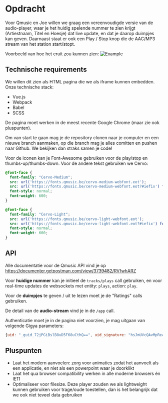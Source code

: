 # Opdracht

Voor Qmusic en Joe willen we graag een vereenvoudigde versie van de audio-player, waar je het huidig spelende nummer te zien krijgt (Artiestnaam, Titel en Hoesje) dat live update, en dat je daarop duimpjes kan geven. Daarnaast staat er ook een Play / Stop knop die de AAC/MP3 stream van het station start/stopt.

Voorbeeld van hoe het eruit zou kunnen zien:
![Example](http://www.defv.be/u/You_make_us_Q_-_Qmusic_2018-07-23_15-20-45.jpg)

## Technische requirements

We willen dit zien als HTML pagina die we als iframe kunnen embedden. Onze technische stack:

  * Vue.js
  * Webpack
  * Babel
  * SCSS

De pagina moet werken in de meest recente Google Chrome (maar zie ook pluspunten).

Om van start te gaan mag je de repository clonen naar je computer en een nieuwe branch aanmaken, op die branch mag je alles comitten en pushen naar Github. We bekijken dan straks samen je code!

Voor de iconen kan je Font-Awesome gebruiken voor de play/stop en thumbs-up/thumbs-down. Voor de andere tekst gebruiken we Cervo:

```css
@font-face {
  font-family: "Cervo-Medium";
  src: url('https://fonts.qmusic.be/cervo-medium-webfont.eot');
  src: url('https://fonts.qmusic.be/cervo-medium-webfont.eot?#iefix') format("embedded-opentype"), url('https://fonts.qmusic.be/cervo-medium-webfont.woff2') format("woff2"), url('https://fonts.qmusic.be/cervo-medium-webfont.woff') format("woff"), url('https://fonts.qmusic.be/cervo-medium-webfont.ttf') format("truetype"), url('https://fonts.qmusic.be/cervo-medium-webfont.svg') format("svg");
  font-style: normal;
  font-weight: 600;
}

@font-face {
  font-family: "Cervo-Light";
  src: url('https://fonts.qmusic.be/cervo-light-webfont.eot');
  src: url('https://fonts.qmusic.be/cervo-light-webfont.eot?#iefix') format("embedded-opentype"), url('https://fonts.qmusic.be/cervo-light-webfont.woff2') format("woff2"), url('https://fonts.qmusic.be/cervo-light-webfont.woff') format("woff"), url('https://fonts.qmusic.be/cervo-light-webfont.ttf') format("truetype"), url('https://fonts.qmusic.be/cervo-light-webfont.svg') format("svg");
  font-style: normal;
  font-weight: 600;
}
```

## API

Alle documentatie voor de Qmusic API vind je op https://documenter.getpostman.com/view/3739482/RVfwhARZ

Voor **huidige nummer** kan je initieel de `tracks/plays` call gebruiken, en voor real-time updates de websockets met entity: `plays`, action: `play`.

Voor de **duimpjes** te geven / uit te lezen moet je de "Ratings" calls gebruiken.

De detail van de **audio-stream** vind je in de `/app` call. 

Authenticatie moet je in de pagina niet voorzien, je mag uitgaan van volgende Gigya parameters:

```js
{uid: "_guid_72jPGiBslB8uD5F68uCthQ==", uid_signature: "hsJmUVcQAvMpRe4fAoby2kN2aX4=", signature_date: "1532353073"}
```

## Pluspunten

* Laat het modern aanvoelen: zorg voor animaties zodat het aanvoelt als een applicatie, en niet als een powerpoint waar je doorklikt
* Laat het qua browser compatibility werken in alle moderne browsers én IE11
* Optimaliseer voor filesize. Deze player zouden we als lightweight kunnen gebruiken voor trage/oude toestellen, dan is het belangrijk dat we ook niet teveel data gebruiken
